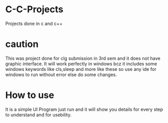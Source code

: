 # C-C-Projects
Projects done in c and c++

# caution
This was  project done for clg submission in 3rd sem and it does not have graphic interface. It will work perfectly in windows bcz it includes some windows keywords like cls,sleep and more like these so use any ide for windows to  run without error else do some changes.
# How to use
It is a simple UI Program just run and it will show you details for every step to understand and for usebility. 
